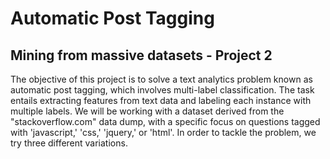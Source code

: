 # Automatic Post Tagging
## Mining from massive datasets - Project 2

The objective of this project is to solve a text analytics problem known as automatic post tagging, which involves multi-label classification. The task entails extracting features from text data and labeling each instance with multiple labels. We will be working with a dataset derived from the "stackoverflow.com" data dump, with a specific focus on questions tagged with 'javascript,' 'css,' 'jquery,' or 'html'.
In order to tackle the problem, we try three different variations.
